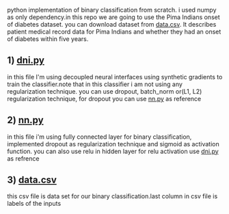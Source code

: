 python implementation of binary classification from scratch. i used numpy as only dependency.in this repo we are going to use the Pima Indians onset of diabetes dataset. you can download dataset from [data.csv](data.csv). It describes patient medical record data for Pima Indians and whether they had an onset of diabetes within five years.
## 1) [dni.py](dni.py)
in this file I'm using decoupled neural interfaces using synthetic gradients  to train the classifier.note that in this classifier i am not using any regularization technique. you can use dropout,  batch_norm or(L1, L2) regularization technique,  for dropout you can use [nn.py](nn.py) as reference
## 2) [nn.py](nn.py) 
in this file i'm  using fully connected layer for binary classification, implemented dropout as regularization technique and sigmoid as activation function. you can also use relu in hidden layer for relu activation use [dni.py](dni.py) as refrence 
## 3) [data.csv](data.csv)
this csv file is data set for our binary classification.last column in csv file is labels of the inputs
